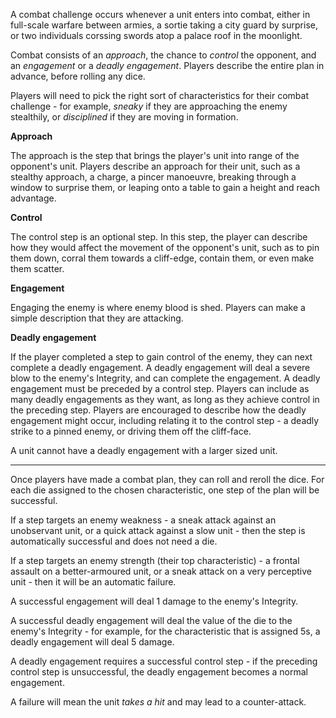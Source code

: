 A combat challenge occurs whenever a unit enters into combat, either in full-scale warfare between armies, a sortie taking a city guard by surprise, or two individuals corssing swords atop a palace roof in the moonlight.

Combat consists of an _approach_, the chance to _control_ the opponent, and an _engagement_ or a _deadly engagement_.  Players describe the entire plan in advance, before rolling any dice.

Players will need to pick the right sort of characteristics for their combat challenge - for example, _sneaky_ if they are approaching the enemy stealthily, or _disciplined_ if they are moving in formation.

**Approach**

The approach is the step that brings the player's unit into range of the opponent's unit.  Players describe an approach for their unit, such as a stealthy approach, a charge, a pincer manoeuvre, breaking through a window to surprise them, or leaping onto a table to gain a height and reach advantage.

**Control**

The control step is an optional step.  In this step, the player can describe how they would affect the movement of the opponent's unit, such as to pin them down, corral them towards a cliff-edge, contain them, or even make them scatter.

**Engagement**

Engaging the enemy is where enemy blood is shed.  Players can make a simple description that they are attacking.

**Deadly engagement**

If the player completed a step to gain control of the enemy, they can next complete a deadly engagement.  A deadly engagement will deal a severe blow to the enemy's Integrity, and can complete the engagement.  A deadly engagement must be preceded by a control step.  Players can include as many deadly engagements as they want, as long as they achieve control in the preceding step.  Players are encouraged to describe how the deadly engagement might occur, including relating it to the control step - a deadly strike to a pinned enemy, or driving them off the cliff-face.

A unit cannot have a deadly engagement with a larger sized unit.

---

Once players have made a combat plan, they can roll and reroll the dice.  For each die assigned to the chosen characteristic, one step of the plan will be successful.

If a step targets an enemy weakness - a sneak attack against an unobservant unit, or a quick attack against a slow unit - then the step is automatically successful and does not need a die.

If a step targets an enemy strength (their top characteristic) - a frontal assault on a better-armoured unit, or a sneak attack on a very perceptive unit - then it will be an automatic failure.

A successful engagement will deal 1 damage to the enemy's Integrity.

A successful deadly engagement will deal the value of the die to the enemy's Integrity - for example, for the characteristic that is assigned 5s, a deadly engagement will deal 5 damage.

A deadly engagement requires a successful control step - if the preceding control step is unsuccessful, the deadly engagement becomes a normal engagement.

A failure will mean the unit _takes a hit_ and may lead to a counter-attack.